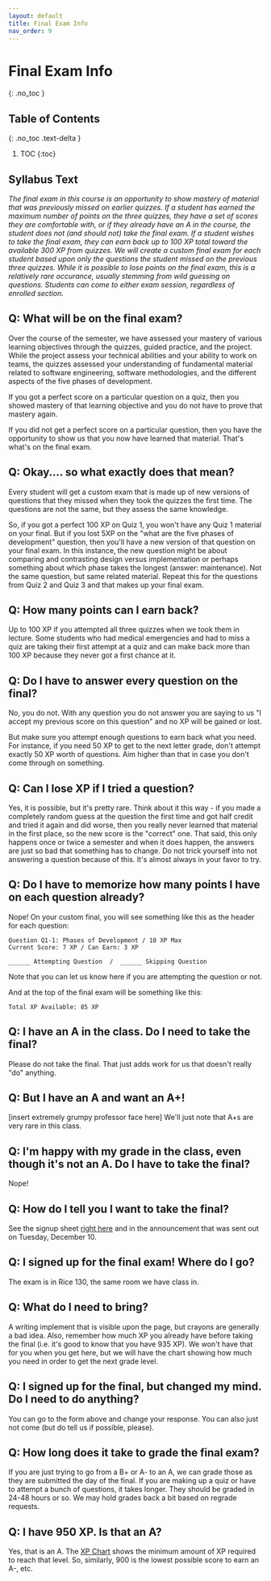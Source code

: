```yaml
---
layout: default
title: Final Exam Info
nav_order: 9
---
```


# Final Exam Info
{: .no_toc }

## Table of Contents
{: .no_toc .text-delta }

1. TOC
{:toc}

## Syllabus Text

_The final exam in this course is an opportunity to show mastery of material that was previously missed on earlier quizzes.  If a student has earned the maximum number of points on the three quizzes, they have a set of scores they are comfortable with, or if they already have an A in the course, the student does not (and should not) take the final exam.  If a student wishes to take the final exam, they can earn back up to 100 XP total toward the available 300 XP from quizzes.  We will create a custom final exam for each student based upon only the questions the student missed on the previous three quizzes.  While it is possible to lose points on the final exam, this is a relatively rare occurance, usually stemming from wild guessing on questions.  Students can come to either exam session, regardless of enrolled section._

## Q: What will be on the final exam?

Over the course of the semester, we have assessed your mastery of various learning objectives through the quizzes, guided practice, and the project.  While the project assess your technical abilities and your ability to work on teams, the quizzes assessed your understanding of fundamental material related to software engineering, software methodologies, and the different aspects of the five phases of development.  

If you got a perfect score on a particular question on a quiz, then you showed mastery of that learning objective and you do not have to prove that mastery again.

If you did not get a perfect score on a particular question, then you have the opportunity to show us that you now have learned that material.  That's what's on the final exam.

## Q: Okay.... so what exactly does that mean?

Every student will get a custom exam that is made up of new versions of questions that they missed when they took the quizzes the first time.  The questions are not the same, but they assess the same knowledge.

So, if you got a perfect 100 XP on Quiz 1, you won't have any Quiz 1 material on your final.  But if you lost 5XP on the "what are the five phases of development" question, then you'll have a new version of that question on your final exam.  In this instance, the new question might be about comparing and contrasting design versus implementation or perhaps something about which phase takes the longest (answer: maintenance).  Not the same question, but same related material.  Repeat this for the questions from Quiz 2 and Quiz 3 and that makes up your final exam.

## Q: How many points can I earn back?

Up to 100 XP if you attempted all three quizzes when we took them in lecture.  Some students who had medical emergencies and had to miss a quiz are taking their first attempt at a quiz and can make back more than 100 XP because they never got a first chance at it.

## Q: Do I have to answer every question on the final?

No, you do not.  With any question you do not answer you are saying to us "I accept my previous score on this question" and no XP will be gained or lost.

But make sure you attempt enough questions to earn back what you need.  For instance, if you need 50 XP to get to the next letter grade, don't attempt exactly 50 XP worth of questions.  Aim higher than that in case you don't come through on something.

## Q: Can I lose XP if I tried a question?

Yes, it is possible, but it's pretty rare.  Think about it this way - if you made a completely random guess at the question the first time and got half credit and tried it again and did worse, then you really never learned that material in the first place, so the new score is the "correct" one.  That said, this only happens once or twice a semester and when it does happen, the answers are just so bad that something has to change.  Do not trick yourself into not answering a question because of this.  It's almost always in your favor to try.

## Q: Do I have to memorize how many points I have on each question already?

Nope!  On your custom final, you will see something like this as the header for each question:

    Question Q1-1: Phases of Development / 10 XP Max
    Current Score: 7 XP / Can Earn: 3 XP

    ______ Attempting Question  /  ______ Skipping Question

Note that you can let us know here if you are attempting the question or not.

And at the top of the final exam will be something like this:

    Total XP Available: 85 XP

## Q: I have an A in the class.  Do I need to take the final?

Please do not take the final.  That just adds work for us that doesn't really "do" anything.

## Q: But I have an A and want an A+!

[insert extremely grumpy professor face here]  We'll just note that A+s are very rare in this class.

## Q: I'm happy with my grade in the class, even though it's not an A.  Do I have to take the final?

Nope!

## Q: How do I tell you I want to take the final?

See the signup sheet [right here](https://docs.google.com/forms/d/e/1FAIpQLSdXkI_2ASmmxc4M6Mr94zkhBMu2Lc2HemDvPeVtitNeBGNtjQ/viewform?usp=dialog) and in the announcement that was sent out on Tuesday, December 10.

## Q: I signed up for the final exam!  Where do I go?

The exam is in Rice 130, the same room we have class in.

## Q: What do I need to bring?

A writing implement that is visible upon the page, but crayons are generally a bad idea.  Also, remember how much XP you already have before taking the final (i.e. it's good to know that you have 935 XP).  We won't have that for you when you get here, but we will have the chart showing how much you need in order to get the next grade level.

## Q: I signed up for the final, but changed my mind.  Do I need to do anything?

You can go to the form above and change your response.  You can also just not come (but do tell us if possible, please). 

## Q: How long does it take to grade the final exam?

If you are just trying to go from a B+ or A- to an A, we can grade those as they are submitted the day of the final.  If you are making up a quiz or have to attempt a bunch of questions, it takes longer.  They should be graded in 24-48 hours or so.  We may hold grades back a bit based on regrade requests.

## Q: I have 950 XP.  Is that an A?

Yes, that is an A.  The [XP Chart](/syllabus.html#assessment-and-grading) shows the minimum amount of XP required to reach that level.  So, similarly, 900 is the lowest possible score to earn an A-, etc.